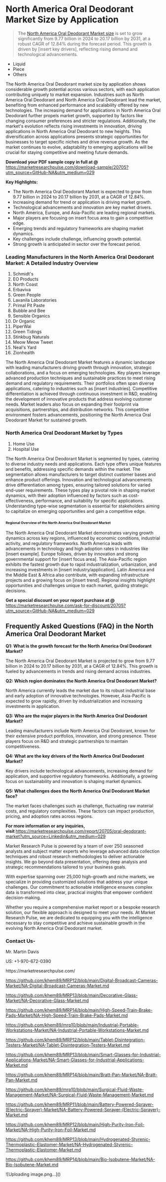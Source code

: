 <h1>North America Oral Deodorant Market&nbsp;Size by Application</h1><blockquote><p>The <a href="https://marketresearchpulse.com/download-sample/20705?utm_source=GitHub-NA&amp;utm_medium=029">North America Oral Deodorant Market size</a> is set to grow significantly from 9.77 billion in 2024 to 20.17 billion by 2031, at a robust CAGR of 12.84% during the forecast period. This growth is driven by [insert key drivers], reflecting rising demand and technological advancements.</p></blockquote><ul><li>Liquid<li> Piece<li> Others</li></ul><p>The North America Oral Deodorant market size by application shows considerable growth potential across various sectors, with each application contributing uniquely to market expansion. Industries such as North America Oral Deodorant and North America Oral Deodorant lead the market, benefiting from enhanced performance and scalability offered by new technologies. The increasing demand for applications in North America Oral Deodorant further propels market growth, supported by factors like changing consumer preferences and stricter regulations. Additionally, the market's evolution reflects rising investments in innovation, driving applications in North America Oral Deodorant to new heights. This diversification across applications presents strategic opportunities for businesses to target specific niches and drive revenue growth. As the market continues to evolve, adaptability to emerging applications will be crucial for staying competitive and meeting future demands.</p><p><strong>Download your PDF sample copy in full at @ </strong><a href="https://marketresearchpulse.com/download-sample/20705?utm_source=GitHub-NA&amp;utm_medium=029">https://marketresearchpulse.com/download-sample/20705?utm_source=GitHub-NA&amp;utm_medium=029</a></p><p><strong>Key Highlights: </strong></p><ul><li>The North America Oral Deodorant Market is expected to grow from 9.77 billion in 2024 to 20.17 billion by 2031, at a CAGR of 12.84%.</li><li>Increasing demand for trend or application is driving market growth.</li><li>Technological advancements and innovation are key market drivers.</li><li>North America, Europe, and Asia-Pacific are leading regional markets.</li><li>Major players are focusing on insert focus area to gain a competitive edge.</li><li>Emerging trends and regulatory frameworks are shaping market dynamics.</li><li>Key challenges include challenge, influencing growth potential.</li><li>Strong growth is anticipated in sector over the forecast period.</li></ul><h3>Leading Manufacturers in the North America Oral Deodorant Market: A Detailed Industry Overview</h3><ol><li>Schmidt's</li><li>EO Products</li><li>North Coast</li><li>Erbaviva</li><li>Green People</li><li>Lavanila Laboratories</li><li>Primal Pit Paste</li><li>Bubble and Bee</li><li>Sensible Organics</li><li>Dr Organic</li><li>PiperWai</li><li>Green Tidings</li><li>Stinkbug Naturals</li><li>Meow Meow Tweet</li><li>Neal's Yard</li><li>Zionhealth</li></ol><div class="flex max-w-full flex-col flex-grow"><div class="min-h-8 text-message flex w-full flex-col items-end gap-2 whitespace-normal break-words [.text-message+&amp;]:mt-5" dir="auto" data-message-author-role="assistant" data-message-id="fd8432e4-4910-450d-b182-61b7bfb0a01f" data-message-model-slug="gpt-4o"><div class="flex w-full flex-col gap-1 empty:hidden first:pt-[3px]"><div class="markdown prose w-full break-words dark:prose-invert light"><p>The North America Oral Deodorant Market features a dynamic landscape with leading manufacturers driving growth through innovation, strategic collaborations, and a focus on emerging technologies. Key players leverage advanced production techniques and sustainable practices to meet rising demand and regulatory requirements. Their portfolios often span diverse applications, catering to industries such as [insert industries]. Competitive differentiation is achieved through continuous investment in R&amp;D, enabling the development of innovative products that address evolving customer needs. Market leaders also focus on expanding their footprint via acquisitions, partnerships, and distribution networks. This competitive environment fosters advancements, positioning the North America Oral Deodorant Market for sustained growth.</p></div></div></div></div><h3>North America Oral Deodorant Market by Types</h3><ol><li>Home Use<li> Hospital Use</li></ol><div class="flex max-w-full flex-col flex-grow"><div class="min-h-8 text-message flex w-full flex-col items-end gap-2 whitespace-normal break-words [.text-message+&amp;]:mt-5" dir="auto" data-message-author-role="assistant" data-message-id="084470be-0bb7-4664-bddf-5156b4f41249" data-message-model-slug="gpt-4o-mini"><div class="flex w-full flex-col gap-1 empty:hidden first:pt-[3px]"><div class="markdown prose w-full break-words dark:prose-invert light"><p>The North America Oral Deodorant Market is segmented by types, catering to diverse industry needs and applications. Each type offers unique features and benefits, addressing specific demands within the market. The segmentation allows manufacturers to target distinct customer bases and enhance product offerings. Innovation and technological advancements drive differentiation among types, ensuring tailored solutions for varied end-user requirements. These types play a pivotal role in shaping market dynamics, with their adoption influenced by factors such as cost-effectiveness, performance, and suitability for specific applications. Understanding type-wise segmentation is essential for stakeholders aiming to capitalize on emerging opportunities and gain a competitive edge.</p></div></div></div></div><h3><span style="font-size: 11px;">Regional Overview of the North America Oral Deodorant Market</span></h3><div class="flex max-w-full flex-col flex-grow"><div class="min-h-8 text-message flex w-full flex-col items-end gap-2 whitespace-normal break-words [.text-message+&amp;]:mt-5" dir="auto" data-message-author-role="assistant" data-message-id="e9038762-ce64-4e30-91c9-9bd413514231" data-message-model-slug="gpt-4o-mini"><div class="flex w-full flex-col gap-1 empty:hidden first:pt-[3px]"><div class="markdown prose w-full break-words dark:prose-invert light"><p>The North America Oral Deodorant Market demonstrates varying growth dynamics across key regions, influenced by economic conditions, industrial activity, and regulatory frameworks. North America leads with advancements in technology and high adoption rates in industries like [insert example]. Europe follows, driven by innovation and strong governmental support for [insert focus area]. The Asia-Pacific region exhibits the fastest growth due to rapid industrialization, urbanization, and increasing investments in [insert industry/application]. Latin America and the Middle East &amp; Africa also contribute, with expanding infrastructure projects and a growing focus on [insert trend]. Regional insights highlight opportunities and challenges unique to each market, guiding strategic decisions.</p></div></div></div></div><p><strong>Get a special discount on your report purchase at @ </strong><a href="https://marketresearchpulse.com/ask-for-discount/20705?utm_source=GitHub-NA&amp;utm_medium=029">https://marketresearchpulse.com/ask-for-discount/20705?utm_source=GitHub-NA&amp;utm_medium=029</a></p><h2>Frequently Asked Questions (FAQ) in the North America Oral Deodorant Market</h2><p><strong>Q1: What is the growth forecast for the North America Oral Deodorant Market?</strong></p><p>The North America Oral Deodorant Market is projected to grow from 9.77 billion in 2024 to 20.17 billion by 2031, at a CAGR of 12.84%. This growth is fueled by advancements in trends and rising demand across industries.</p><p><strong>Q2: Which region dominates the North America Oral Deodorant Market?</strong></p><p>North America currently leads the market due to its robust industrial base and early adoption of innovative technologies. However, Asia-Pacific is expected to grow rapidly, driven by industrialization and increasing investments in application.</p><p><strong>Q3: Who are the major players in the North America Oral Deodorant Market?</strong></p><p>Leading manufacturers include North America Oral Deodorant, known for their extensive product portfolios, innovation, and strong presence. These players focus on R&amp;D and strategic partnerships to maintain competitiveness.</p><p><strong>Q4: What are the key drivers of the North America Oral Deodorant Market?</strong></p><p>Key drivers include technological advancements, increasing demand for application, and supportive regulatory frameworks. Additionally, a growing focus on sustainability and innovation is shaping market dynamics.</p><p><strong>Q5: What challenges does the North America Oral Deodorant Market face?</strong></p><p>The market faces challenges such as challenge, fluctuating raw material costs, and regulatory complexities. These factors can impact production, pricing, and adoption rates across regions.</p><p><strong>For more information or any inquiries, visit&nbsp;</strong><a href="https://marketresearchpulse.com/report/20705/oral-deodorant-market?utm_source=Linkedin&utm_medium=029">https://marketresearchpulse.com/report/20705/oral-deodorant-market?utm_source=Linkedin&utm_medium=029</a></p><p>Market Research Pulse is powered by a team of over 250 seasoned analysts and subject matter experts who leverage advanced data collection techniques and robust research methodologies to deliver actionable insights. We go beyond data presentation, offering deep analysis and strategic recommendations tailored to your business goals.</p><p>With expertise spanning over 25,000 high-growth and niche markets, we specialize in providing customized solutions that address your unique challenges. Our commitment to actionable intelligence ensures complex data is transformed into clear, practical insights that empower confident decision-making.</p><p>Whether you require a comprehensive market report or a bespoke research solution, our flexible approach is designed to meet your needs. At Market Research Pulse, we are dedicated to equipping you with the intelligence necessary to stay competitive and achieve sustainable growth in the evolving North America Oral Deodorant market.</p><h3><strong>Contact Us-</strong></h3><p>Mr. Martin Davis</p><p>US: +1-970-672-0390</p><p>https://marketresearchpulse.com/</p><p><a href="https://github.com/khem89/MRP12/blob/main/Digital-Broadcast-Cameras-Market/NA-Digital-Broadcast-Cameras-Market.md">https://github.com/khem89/MRP12/blob/main/Digital-Broadcast-Cameras-Market/NA-Digital-Broadcast-Cameras-Market.md</a></p><p><a href="https://github.com/khem89/MRP13/blob/main/Decorative-Glass-Market/NA-Decorative-Glass-Market.md">https://github.com/khem89/MRP13/blob/main/Decorative-Glass-Market/NA-Decorative-Glass-Market.md</a></p><p><a href="https://github.com/khem89/MRP14/blob/main/High-Speed-Train-Brake-Pads-Market/NA-High-Speed-Train-Brake-Pads-Market.md">https://github.com/khem89/MRP14/blob/main/High-Speed-Train-Brake-Pads-Market/NA-High-Speed-Train-Brake-Pads-Market.md</a></p><p><a href="https://github.com/khem89/mrp10/blob/main/Industrial-Portable-Workstations-Market/NA-Industrial-Portable-Workstations-Market.md">https://github.com/khem89/mrp10/blob/main/Industrial-Portable-Workstations-Market/NA-Industrial-Portable-Workstations-Market.md</a></p><p><a href="https://github.com/khem89/MRP12/blob/main/Tablet-Disintegration-Testers-Market/NA-Tablet-Disintegration-Testers-Market.md">https://github.com/khem89/MRP12/blob/main/Tablet-Disintegration-Testers-Market/NA-Tablet-Disintegration-Testers-Market.md</a></p><p><a href="https://github.com/khem89/MRP13/blob/main/Smart-Glasses-for-Industrial-Applications-Market/NA-Smart-Glasses-for-Industrial-Applications-Market.md">https://github.com/khem89/MRP13/blob/main/Smart-Glasses-for-Industrial-Applications-Market/NA-Smart-Glasses-for-Industrial-Applications-Market.md</a></p><p><a href="https://github.com/khem89/MRP14/blob/main/Bratt-Pan-Market/NA-Bratt-Pan-Market.md">https://github.com/khem89/MRP14/blob/main/Bratt-Pan-Market/NA-Bratt-Pan-Market.md</a></p><p><a href="https://github.com/khem89/mrp10/blob/main/Surgical-Fluid-Waste-Management-Market/NA-Surgical-Fluid-Waste-Management-Market.md">https://github.com/khem89/mrp10/blob/main/Surgical-Fluid-Waste-Management-Market/NA-Surgical-Fluid-Waste-Management-Market.md</a></p><p><a href="https://github.com/khem89/MRP11/blob/main/Battery-Powered-Sprayer-(Electric-Sprayer)-Market/NA-Battery-Powered-Sprayer-(Electric-Sprayer)-Market.md">https://github.com/khem89/MRP11/blob/main/Battery-Powered-Sprayer-(Electric-Sprayer)-Market/NA-Battery-Powered-Sprayer-(Electric-Sprayer)-Market.md</a></p><p><a href="https://github.com/khem89/MRP12/blob/main/High-Purity-Iron-Foil-Market/NA-High-Purity-Iron-Foil-Market.md">https://github.com/khem89/MRP12/blob/main/High-Purity-Iron-Foil-Market/NA-High-Purity-Iron-Foil-Market.md</a></p><p><a href="https://github.com/khem89/MRP13/blob/main/Hydrogenated-Styrenic-Thermoplastic-Elastomer-Market/NA-Hydrogenated-Styrenic-Thermoplastic-Elastomer-Market.md">https://github.com/khem89/MRP13/blob/main/Hydrogenated-Styrenic-Thermoplastic-Elastomer-Market/NA-Hydrogenated-Styrenic-Thermoplastic-Elastomer-Market.md</a></p><p><a href="https://github.com/khem89/MRP14/blob/main/Bio-Isobutene-Market/NA-Bio-Isobutene-Market.md">https://github.com/khem89/MRP14/blob/main/Bio-Isobutene-Market/NA-Bio-Isobutene-Market.md</a></p>
![Uploading image.png…]()
